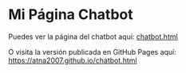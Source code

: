 # Mi Página Chatbot

Puedes ver la página del chatbot aquí: [chatbot.html](./chatbot.html)

O visita la versión publicada en GitHub Pages aquí:  
https://atna2007.github.io/chatbot.html
